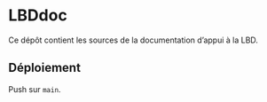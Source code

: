 # LBDdoc

Ce dépôt contient les sources de la documentation d’appui à la LBD.

## Déploiement

Push sur `main`.